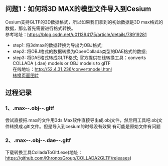 ## 问题1：如何将3D MAX的模型文件导入到Cesium
Cesium支持GLTF的3D数据格式，所以如果我们拿到的初始数据是3D max格式的数据，那么首先需要进行格式转换。    
参考地址：https://blog.csdn.net/u011394175/article/details/78919281
- step1: 将3dmax的数据转换为导出为OBJ格式;
- step2: 将OBJ格式的数据转换为OpenCollada类型的DAE格式的数据;
- step3: 将DAE格式转成GLTF格式;
官方提供在线转换工具：converts COLLADA (.dae) models or OBJ models to glTF   
在线地址：http://52.4.31.236/convertmodel.html    
[转换页面图片](https://github.com/huanglw/JavaScript_tutorial/blob/master/Snipaste_2018-06-22_11-25-18.png)

## 过程记录
### 1、.max--.obj--.gltf
尝试直接把.max的文件用3ds Max软件直接导出成.obj文件，然后用工具吧.obj文件转换成.gltl文件。但是导入到cesium的时候没有效果
有可能是原始文件有问题

### 2、.max--.obj--.dae--.gltf
下载转换工具ColladaToGltf.exe(地址：https://github.com/KhronosGroup/COLLADA2GLTF/releases)
